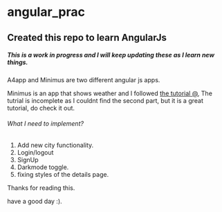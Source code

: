 # angular_prac
## Created this repo to learn AngularJs
##### This is a work in progress and I will keep updating these as I learn new things.
A4app and Minimus are two different angular js apps.

Minimus is an app that shows weather and I followed [the tutorial @](https://medium.com/@hamedbaatour/build-a-real-world-beautiful-web-app-with-angular-6-a-to-z-ultimate-guide-2018-part-i-e121dd1d55e),
The tutrial is incomplete as I couldnt find the second part, but it is a great tutorial, do check it out.

###### What I need to implement?
 1. Add new city functionality.
 2. Login/logout
 3. SignUp
 4. Darkmode toggle.
 5. fixing styles of the details page.
 
 Thanks for reading this.
 
 have a good day :).
